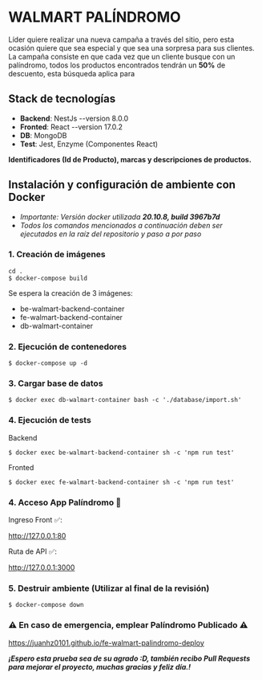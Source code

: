 # WALMART PALÍNDROMO
Líder quiere realizar una nueva campaña a través del sitio, pero esta ocasión quiere que sea
especial y que sea una sorpresa para sus clientes.
La campaña consiste en que cada vez que un cliente busque con un palíndromo, todos los
productos encontrados tendrán un **50%** de descuento, esta búsqueda aplica para

## Stack de tecnologías
* **Backend**: NestJs --version 8.0.0
* **Fronted**: React --version 17.0.2
* **DB**: MongoDB
* **Test**: Jest, Enzyme (Componentes React)

**Identificadores (Id de Producto), marcas y descripciones de productos.**
## Instalación y configuración de ambiente con Docker

- *Importante: Versión docker utilizada **20.10.8, build 3967b7d***
- *Todos los comandos mencionados a continuación deben ser ejecutados en la raíz del repositorio y paso a
por paso*

### 1. Creación de imágenes

```
cd .
$ docker-compose build
```
Se espera la creación de 3 imágenes:
* be-walmart-backend-container
* fe-walmart-backend-container
* db-walmart-container

### 2. Ejecución de contenedores
```
$ docker-compose up -d
```

### 3. Cargar base de datos
```
$ docker exec db-walmart-container bash -c './database/import.sh'
```

### 4. Ejecución de tests
Backend 
```
$ docker exec be-walmart-backend-container sh -c 'npm run test'
```
Fronted
```
$ docker exec fe-walmart-backend-container sh -c 'npm run test'
```

### 4. Acceso App Palíndromo 🤖

Ingreso Front ✅:

http://127.0.0.1:80

Ruta de API ✅:

http://127.0.0.1:3000

### 5. Destruir ambiente (Utilizar al final de la revisión)
```
$ docker-compose down
```

### ⚠ En caso de emergencia, emplear Palíndromo Publicado ⚠
https://juanhz0101.github.io/fe-walmart-palindromo-deploy


***¡Espero esta prueba sea de su agrado :D, también recibo Pull Requests para mejorar el proyecto, muchas gracias y feliz día.!***